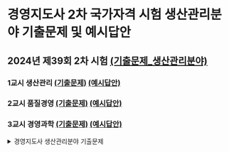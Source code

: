 경영지도사 2차 국가자격 시험 생산관리분야 기출문제 및 예시답안
=============================================================

2024년 제39회 2차 시험 [(기출문제_생산관리분야)](./기출문제.md#39회_생산관리분야)
----------------------
### 1교시 생산관리 [(기출문제)](./기출문제.md#39회_생산관리) [(예시답안)](./예시답안.md#생산관리_문제1_예시답안)
### 2교시 품질경영 [(기출문제)](./기출문제.md#39회_품질경영) [(예시답안)](./예시답안.md#품질경영_문제1_예시답안)
### 3교시 경영과학 [(기출문제)](./기출문제.md#39회_경영과학) [(예시답안)](./예시답안.md#경영과학_문제1_예시답안)


<details>
  <summary>경영지도사 생산관리분야 기출문제</summary>
  <ol>
    <li>
      <a href="#about-the-project">제 39회 2차 시험</a>
      <ul>
        <li><a href="#built-with">생산관리</a></li>
        <ul>
          <li><a href="./기출문제.md#39회_생산관리">(기출문제)</a></li>
          <li><a href="./예시답안.md#생산관리_문제1_예시답안">(예시답안)</a></li>
      </ul>
      <ul>
        <li><a href="#built-with">품질경영</a></li>
        <ul>
          <li> [(기출문제)](./기출문제.md#39회_품질경영) </li>
          <li> [(예시답안)](./예시답안.md#품질경영_문제1_예시답안) </li>
      </ul>
      <ul>
        <li><a href="#built-with">경영과학</a></li>
        <ul>
          <li> [(기출문제)](./기출문제.md#39회_경영과학) </li>
          <li> [(예시답안)](./예시답안.md#경영과학_문제1_예시답안) </li>
      </ul>
    </li>
    <li>
      <a href="#getting-started">Getting Started</a>
      <ul>
        <li><a href="#prerequisites">Prerequisites</a></li>
        <li><a href="#installation">Installation</a></li>
      </ul>
    </li>
    <li><a href="#usage">Usage</a></li>
    <li><a href="#roadmap">Roadmap</a></li>
    <li><a href="#contributing">Contributing</a></li>
    <li><a href="#license">License</a></li>
    <li><a href="#contact">Contact</a></li>
    <li><a href="#acknowledgments">Acknowledgments</a></li>
  </ol>
</details>
